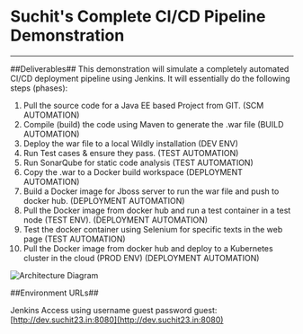 # Suchit's Complete CI/CD Pipeline Demonstration # 


----------

##Deliverables##
This demonstration will simulate a completely automated CI/CD deployment pipeline using Jenkins. It will essentially do the following steps (phases):
 1. Pull the source code for a Java EE based Project from GIT. (SCM AUTOMATION)
 2. Compile (build) the code using Maven to generate the .war file (BUILD AUTOMATION)
 3. Deploy the war file to a local Wildly installation (DEV ENV)
 4. Run Test cases & ensure they pass. (TEST AUTOMATION)
 5. Run SonarQube for static code analysis (TEST AUTOMATION) 
 6. Copy the .war to a Docker build workspace (DEPLOYMENT AUTOMATION)
 7. Build a Docker image for Jboss server to run the war file and push to docker hub. (DEPLOYMENT AUTOMATION)
 8. Pull the Docker image from docker hub and run a test container in a test node (TEST ENV). (DEPLOYMENT AUTOMATION)
 9. Test the docker container using Selenium for specific texts in the web page (TEST AUTOMATION)
 10. Pull the Docker image from docker hub and deploy to a Kubernetes cluster in the cloud (PROD ENV) (DEPLOYMENT AUTOMATION)

![Architecture Diagram](http://www.suchit23.in/spdevops.jpg)

##Environment URLs##

Jenkins Access using username guest password guest:	[http://dev.suchit23.in:8080](http://dev.suchit23.in:8080)
